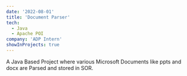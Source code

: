 ```yaml
---
date: '2022-08-01'
title: 'Document Parser'
tech:
  - Java
  - Apache POI
company: 'ADP Intern'
showInProjects: true
---
```


A Java Based Project where various Microsoft Documents like ppts and docx are Parsed and stored in SOR.
